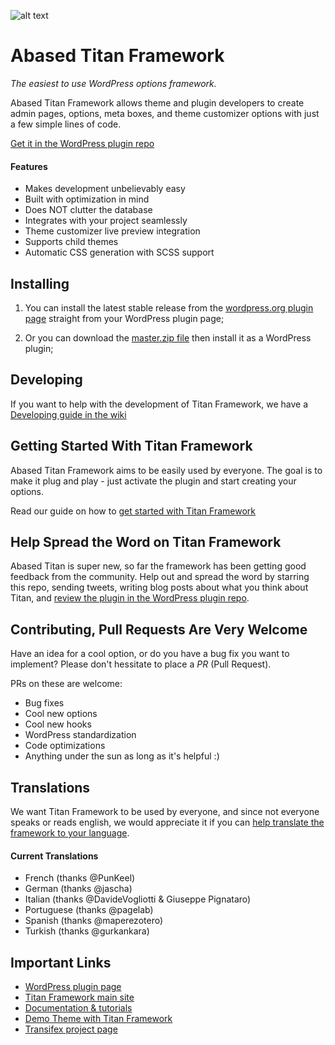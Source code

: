 ![alt text](http://www.titanframework.net/wp-content/uploads/2016/07/Titan-Framework-800x800-350x350.png "Abased Titan Framework")

Abased Titan Framework
=======

<!-- [![WordPress](https://img.shields.io/wordpress/v/titan-framework.svg)]() -->
<!-- [![WordPress plugin](https://img.shields.io/wordpress/plugin/v/titan-framework.svg)]() -->
<!-- [![Build Status](https://travis-ci.org/gambitph/Titan-Framework.svg?branch=master)](https://travis-ci.org/gambitph/Titan-Framework) -->
<!-- [![Slack](https://gambit-slackin.herokuapp.com/badge.svg)](https://gambit-slackin.herokuapp.com) -->
<!--[![Code Coverage](https://scrutinizer-ci.com/g/gambitph/Titan-Framework/badges/coverage.png?b=master)](https://scrutinizer-ci.com/g/gambitph/Titan-Framework/?branch=master)-->
<!--[![Scrutinizer Code Quality](https://scrutinizer-ci.com/g/gambitph/Titan-Framework/badges/quality-score.png?b=master)](https://scrutinizer-ci.com/g/gambitph/Titan-Framework/?branch=master)-->
<!-- [![Built with Gulp](https://img.shields.io/badge/built%20with-Gulp-red.svg)](http://gulpjs.com/) -->

*The easiest to use WordPress options framework.*

Abased Titan Framework allows theme and plugin developers to create admin pages, options, meta boxes, and theme customizer options with just a few simple lines of code.

[Get it in the WordPress plugin repo](https://wordpress.org/plugins/abased-titan-framework/)

<!-- [Generate your own Underscores + Titan Framework based WordPress theme](http://www.titanframework.net) -->

<!-- [Join the Community in Slack](https://gambit-slackin.herokuapp.com/) -->

#### Features
* Makes development unbelievably easy
* Built with optimization in mind
* Does NOT clutter the database
* Integrates with your project seamlessly
* Theme customizer live preview integration
* Supports child themes
* Automatic CSS generation with SCSS support

## Installing

1. You can install the latest stable release from the [wordpress.org plugin page](https://wordpress.org/plugins/abased-titan-framework/) straight from your WordPress plugin page;

2. Or you can download the [master.zip file](https://github.com/codeclinic/Abased-Titan-Framework/archive/master.zip) then install it as a WordPress plugin;

<!-- 3. Alternatively, you can also install it via Composer into your wp-content/plugin folder:

```
curl -sS https://getcomposer.org/installer | php
php composer.phar create-project gambitph/titan-framework titan-framework
```
 -->
 
## Developing

If you want to help with the development of Titan Framework, we have a [Developing guide in the wiki](https://github.com/codeclinic/Abased-Titan-Framework/wiki/Developing)

<!-- 
## Creating a WordPress Theme?

[Generate your own Underscores + Titan Framework based WordPress theme](http://www.titanframework.net) -->

## Getting Started With Titan Framework

Abased Titan Framework aims to be easily used by everyone. The goal is to make it plug and play - just activate the plugin and start creating your options.

Read our guide on how to [get started with Titan Framework](http://wordpress.org/plugins/abased-titan-framework/)

<!-- 
## Donate to the Development

If Titan Framework has helped you in any way, we would appreciate any amount of donations that you give us. Donations would mean more development time for the framework as I am continuously developing it during my free time.

[![Donate](https://www.paypalobjects.com/en_US/i/btn/btn_donateCC_LG.gif)](https://www.paypal.com/cgi-bin/webscr?cmd=_s-xclick&hosted_button_id=9X7HJBGJ37VH6)
 ---> 

## Help Spread the Word on Titan Framework

Abased Titan is super new, so far the framework has been getting good feedback from the community. Help out and spread the word by starring this repo, sending tweets, writing blog posts about what you think about Titan, and [review the plugin in the WordPress plugin repo](http://wordpress.org/support/view/plugin-reviews/abased-titan-framework).

<!-- 
## Are You Using Abased Titan Framework in Your Project?

Let us know so we can showcase it in the site! Send me a tweet at [@bfintal](http://twitter.com/bfintal)
 -->

## Contributing, Pull Requests Are Very Welcome

Have an idea for a cool option, or do you have a bug fix you want to implement? Please don't hessitate to place a *PR* (Pull Request).

PRs on these are welcome:
* Bug fixes
* Cool new options
* Cool new hooks
* WordPress standardization
* Code optimizations
* Anything under the sun as long as it's helpful :)

## Translations

We want Titan Framework to be used by everyone, and since not everyone speaks or reads english, we would appreciate it if you can [help translate the framework to your language](https://www.transifex.com/projects/p/titan-framework/).

#### Current Translations
* French (thanks @PunKeel)
* German (thanks @jascha)
* Italian (thanks @DavideVogliotti & Giuseppe Pignataro)
* Portuguese (thanks @pagelab)
* Spanish (thanks @maperezotero)
* Turkish (thanks @gurkankara)

## Important Links

* [WordPress plugin page](http://wordpress.org/plugins/abased-titan-framework/)
* [Titan Framework main site](http://www.titanframework.net)
* [Documentation & tutorials](http://www.titanframework.net/docs)
* [Demo Theme with Titan Framework](https://github.com/gambitph/Titan-Framework-Demo-Theme)
* [Transifex project page](https://www.transifex.com/projects/p/titan-framework/)





